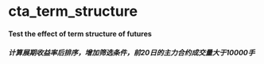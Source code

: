 # cta_term_structure
#### Test the effect of term structure of futures
##### 计算展期收益率后排序，增加筛选条件，前20日的主力合约成交量大于10000手
